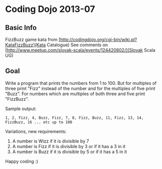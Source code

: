  Coding Dojo 2013-07
 ===================

 Basic Info
 ----------

 FizzBuzz game kata from [http://codingdojo.org/cgi-bin/wiki.pl?KataFizzBuzz](Kata Catalogue)
 See comments on [http://www.meetup.com/slovak-scala/events/124420802/](Slovak Scala UG)

 Goal
 ----

 Write a program that prints the numbers from 1 to 100. But for multiples of three print "Fizz" instead of the number
 and for the multiples of five print "Buzz". For numbers which are multiples of both three and five print "FizzBuzz".

 Sample output:

 ```1, 2, Fizz, 4, Buzz, Fizz, 7, 8, Fizz, Buzz, 11, Fizz, 13, 14, FizzBuzz, 16 ... etc up to 100```

 Variations, new requirements:

 1. A number is Wizz if it is divisible by 7
 2. A number is Fizz if it is divisible by 3 or if it has a 3 in it
 3. A number is Buzz if it is divisible by 5 or if it has a 5 in it


 Happy coding :)
